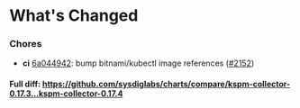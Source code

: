 # What's Changed

### Chores
- **ci** [6a044942](https://github.com/sysdiglabs/charts/commit/6a04494288df8bf5944ab60f0a2dce1d93ee73fa): bump bitnami/kubectl image references ([#2152](https://github.com/sysdiglabs/charts/issues/2152))
#### Full diff: https://github.com/sysdiglabs/charts/compare/kspm-collector-0.17.3...kspm-collector-0.17.4
